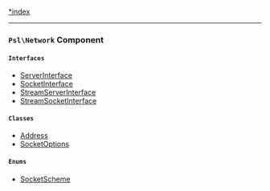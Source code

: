 <!--
    This markdown file was generated using `docs/documenter.php`.

    Any edits to it will likely be lost.
-->

[*index](./../README.md)

---

### `Psl\Network` Component

#### `Interfaces`

- [ServerInterface](./../../src/Psl/Network/ServerInterface.php#L13)
- [SocketInterface](./../../src/Psl/Network/SocketInterface.php#L15)
- [StreamServerInterface](./../../src/Psl/Network/StreamServerInterface.php#L15)
- [StreamSocketInterface](./../../src/Psl/Network/StreamSocketInterface.php#L17)

#### `Classes`

- [Address](./../../src/Psl/Network/Address.php#L7)
- [SocketOptions](./../../src/Psl/Network/SocketOptions.php#L14)

#### `Enums`

- [SocketScheme](./../../src/Psl/Network/SocketScheme.php#L10)


